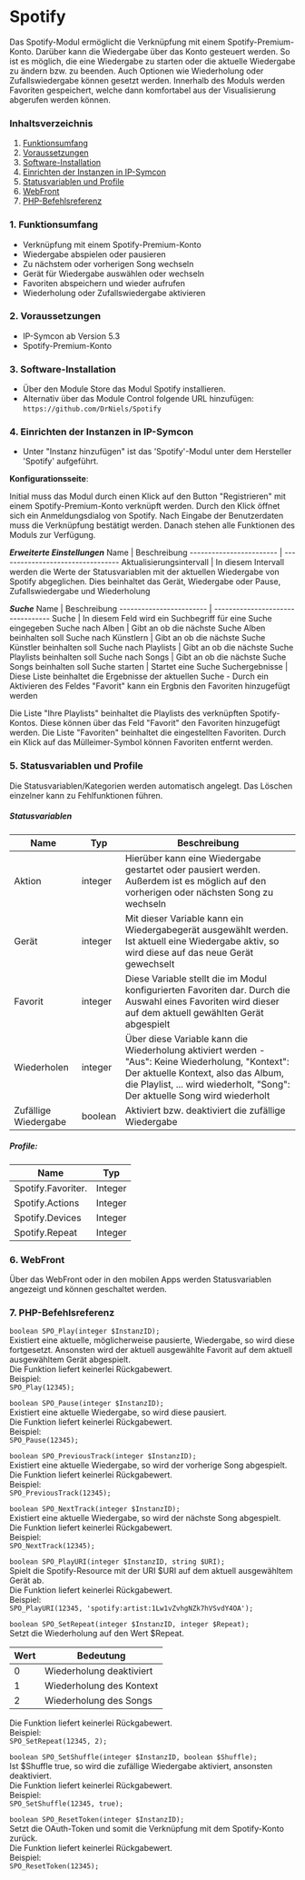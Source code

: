 # Spotify
Das Spotify-Modul ermöglicht die Verknüpfung mit einem Spotify-Premium-Konto. Darüber kann die Wiedergabe über das Konto gesteuert werden. So ist es möglich, die eine Wiedergabe zu starten oder die aktuelle Wiedergabe zu ändern bzw. zu beenden. Auch Optionen wie Wiederholung oder Zufallswiedergabe können gesetzt werden.
Innerhalb des Moduls werden Favoriten gespeichert, welche dann komfortabel aus der Visualisierung abgerufen werden können.

### Inhaltsverzeichnis

1. [Funktionsumfang](#1-funktionsumfang)
2. [Voraussetzungen](#2-voraussetzungen)
3. [Software-Installation](#3-software-installation)
4. [Einrichten der Instanzen in IP-Symcon](#4-einrichten-der-instanzen-in-ip-symcon)
5. [Statusvariablen und Profile](#5-statusvariablen-und-profile)
6. [WebFront](#6-webfront)
7. [PHP-Befehlsreferenz](#7-php-befehlsreferenz)

### 1. Funktionsumfang

* Verknüpfung mit einem Spotify-Premium-Konto
* Wiedergabe abspielen oder pausieren
* Zu nächstem oder vorherigen Song wechseln
* Gerät für Wiedergabe auswählen oder wechseln
* Favoriten abspeichern und wieder aufrufen
* Wiederholung oder Zufallswiedergabe aktivieren

### 2. Voraussetzungen

- IP-Symcon ab Version 5.3
- Spotify-Premium-Konto

### 3. Software-Installation

* Über den Module Store das Modul Spotify installieren.
* Alternativ über das Module Control folgende URL hinzufügen:
`https://github.com/DrNiels/Spotify`  

### 4. Einrichten der Instanzen in IP-Symcon

- Unter "Instanz hinzufügen" ist das 'Spotify'-Modul unter dem Hersteller 'Spotify' aufgeführt.  

__Konfigurationsseite__:

Initial muss das Modul durch einen Klick auf den Button "Registrieren" mit einem Spotify-Premium-Konto verknüpft werden. Durch den Klick öffnet sich ein Anmeldungsdialog von Spotify. Nach Eingabe der Benutzerdaten muss die Verknüpfung bestätigt werden. Danach stehen alle Funktionen des Moduls zur Verfügung.


___Erweiterte Einstellungen___
Name                     | Beschreibung
------------------------ | ---------------------------------
Aktualisierungsintervall | In diesem Intervall werden die Werte der Statusvariablen mit der aktuellen Wiedergabe von Spotify abgeglichen. Dies beinhaltet das Gerät, Wiedergabe oder Pause, Zufallswiedergabe und Wiederholung

___Suche___
Name                     | Beschreibung
------------------------ | ---------------------------------
Suche                    | In diesem Feld wird ein Suchbegriff für eine Suche eingegeben
Suche nach Alben         | Gibt an ob die nächste Suche Alben beinhalten soll
Suche nach Künstlern     | Gibt an ob die nächste Suche Künstler beinhalten soll
Suche nach Playlists     | Gibt an ob die nächste Suche Playlists beinhalten soll
Suche nach Songs         | Gibt an ob die nächste Suche Songs beinhalten soll
Suche starten            | Startet eine Suche
Suchergebnisse           | Diese Liste beinhaltet die Ergebnisse der aktuellen Suche - Durch ein Aktivieren des Feldes "Favorit" kann ein Ergbnis den Favoriten hinzugefügt werden

Die Liste "Ihre Playlists" beinhaltet die Playlists des verknüpften Spotify-Kontos. Diese können über das Feld "Favorit" den Favoriten hinzugefügt werden. Die Liste "Favoriten" beinhaltet die eingestellten Favoriten. Durch ein Klick auf das Mülleimer-Symbol können Favoriten entfernt werden.

### 5. Statusvariablen und Profile

Die Statusvariablen/Kategorien werden automatisch angelegt. Das Löschen einzelner kann zu Fehlfunktionen führen.

##### Statusvariablen

Name                 | Typ     | Beschreibung
-------------------- | ------- | ----------------
Aktion               | integer | Hierüber kann eine Wiedergabe gestartet oder pausiert werden. Außerdem ist es möglich auf den vorherigen oder nächsten Song zu wechseln
Gerät                | integer | Mit dieser Variable kann ein Wiedergabegerät ausgewählt werden. Ist aktuell eine Wiedergabe aktiv, so wird diese auf das neue Gerät gewechselt
Favorit              | integer | Diese Variable stellt die im Modul konfigurierten Favoriten dar. Durch die Auswahl eines Favoriten wird dieser auf dem aktuell gewählten Gerät abgespielt
Wiederholen          | integer | Über diese Variable kann die Wiederholung aktiviert werden - "Aus": Keine Wiederholung, "Kontext": Der aktuelle Kontext, also das Album, die Playlist, ... wird wiederholt, "Song": Der aktuelle Song wird wiederholt
Zufällige Wiedergabe | boolean | Aktiviert bzw. deaktiviert die zufällige Wiedergabe

##### Profile:

Name                          | Typ
----------------------------- | ------- 
Spotify.Favoriter.<InstanzID> | Integer
Spotify.Actions               | Integer
Spotify.Devices               | Integer
Spotify.Repeat                | Integer

### 6. WebFront

Über das WebFront oder in den mobilen Apps werden Statusvariablen angezeigt und können geschaltet werden.

### 7. PHP-Befehlsreferenz

`boolean SPO_Play(integer $InstanzID);`  
Existiert eine aktuelle, möglicherweise pausierte, Wiedergabe, so wird diese fortgesetzt. Ansonsten wird der aktuell ausgewählte Favorit auf dem aktuell ausgewähltem Gerät abgespielt.  
Die Funktion liefert keinerlei Rückgabewert.  
Beispiel:  
`SPO_Play(12345);`

`boolean SPO_Pause(integer $InstanzID);`  
Existiert eine aktuelle Wiedergabe, so wird diese pausiert.  
Die Funktion liefert keinerlei Rückgabewert.  
Beispiel:  
`SPO_Pause(12345);`

`boolean SPO_PreviousTrack(integer $InstanzID);`  
Existiert eine aktuelle Wiedergabe, so wird der vorherige Song abgespielt.  
Die Funktion liefert keinerlei Rückgabewert.  
Beispiel:  
`SPO_PreviousTrack(12345);`

`boolean SPO_NextTrack(integer $InstanzID);`  
Existiert eine aktuelle Wiedergabe, so wird der nächste Song abgespielt.  
Die Funktion liefert keinerlei Rückgabewert.  
Beispiel:  
`SPO_NextTrack(12345);`

`boolean SPO_PlayURI(integer $InstanzID, string $URI);`  
Spielt die Spotify-Resource mit der URI $URI auf dem aktuell ausgewähltem Gerät ab.  
Die Funktion liefert keinerlei Rückgabewert.  
Beispiel:  
`SPO_PlayURI(12345, 'spotify:artist:1Lw1vZvhgNZk7hVSvdY4OA');`

`boolean SPO_SetRepeat(integer $InstanzID, integer $Repeat);`  
Setzt die Wiederholung auf den Wert $Repeat.  

Wert | Bedeutung
---- | ---------
0    | Wiederholung deaktiviert
1    | Wiederholung des Kontext
2    | Wiederholung des Songs

Die Funktion liefert keinerlei Rückgabewert.  
Beispiel:  
`SPO_SetRepeat(12345, 2);`

`boolean SPO_SetShuffle(integer $InstanzID, boolean $Shuffle);`  
Ist $Shuffle true, so wird die zufällige Wiedergabe aktiviert, ansonsten deaktiviert.  
Die Funktion liefert keinerlei Rückgabewert.  
Beispiel:  
`SPO_SetShuffle(12345, true);`

`boolean SPO_ResetToken(integer $InstanzID);`  
Setzt die OAuth-Token und somit die Verknüpfung mit dem Spotify-Konto zurück.  
Die Funktion liefert keinerlei Rückgabewert.  
Beispiel:  
`SPO_ResetToken(12345);`